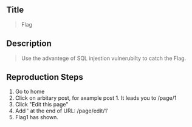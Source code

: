 ## Title
> Flag

## Description
> Use the advantege of SQL injestion vulnerubilty to catch the Flag. 

## Reproduction Steps
1. Go to home 
2. Click on arbitary post, for axample post 1. It leads you to /page/1
3. Click "Edit this page"
4. Add ' at the end of URL: /page/edit/1' 
5. Flag1 has shown.
